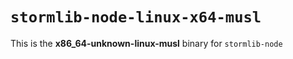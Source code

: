 # `stormlib-node-linux-x64-musl`

This is the **x86_64-unknown-linux-musl** binary for `stormlib-node`
